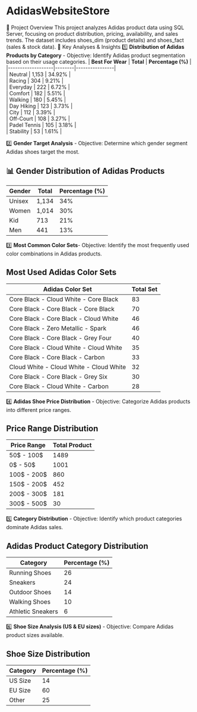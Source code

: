 # AdidasWebsiteStore
📌 Project Overview
This project analyzes Adidas product data using SQL Server, focusing on product distribution, pricing, availability, and sales trends. The dataset includes shoes_dim (product details) and shoes_fact (sales & stock data).
📂 Key Analyses & Insights
1️⃣ **Distribution of Adidas Products by Category** - Objective: Identify Adidas product segmentation based on their usage categories.
| **Best For Wear**  | **Total** | **Percentage (%)** |  
|-------------------|--------|----------------|  
| Neutral          | 1,153  | 34.92%         |  
| Racing          | 304    | 9.21%          |  
| Everyday        | 222    | 6.72%          |  
| Comfort        | 182    | 5.51%          |  
| Walking        | 180    | 5.45%          |  
| Day Hiking     | 123    | 3.73%          |  
| City           | 112    | 3.39%          |  
| Off-Court      | 108    | 3.27%          |  
| Padel Tennis   | 105    | 3.18%          |  
| Stability      | 53     | 1.61%          |  


2️⃣ **Gender Target Analysis** - Objective: Determine which gender segment Adidas shoes target the most.
## 📊 Gender Distribution of Adidas Products  

| **Gender**  | **Total** | **Percentage (%)** |  
|------------|--------|----------------|  
| Unisex     | 1,134  | 34%            |  
| Women      | 1,014  | 30%            |  
| Kid        | 713    | 21%            |  
| Men        | 441    | 13%            |  


3️⃣ **Most Common Color Sets**- Objective: Identify the most frequently used color combinations in Adidas products.
## Most Used Adidas Color Sets

| Adidas Color Set                          | Total Set |
|-------------------------------------------|-----------|
| Core Black - Cloud White - Core Black     | 83        |
| Core Black - Core Black - Core Black      | 70        |
| Core Black - Core Black - Cloud White     | 46        |
| Core Black - Zero Metallic - Spark        | 46        |
| Core Black - Core Black - Grey Four       | 40        |
| Core Black - Cloud White - Cloud White    | 35        |
| Core Black - Core Black - Carbon          | 33        |
| Cloud White - Cloud White - Cloud White   | 32        |
| Core Black - Core Black - Grey Six        | 30        |
| Core Black - Cloud White - Carbon         | 28        |

4️⃣ **Adidas Shoe Price Distribution** - Objective: Categorize Adidas products into different price ranges.
## Price Range Distribution

| Price Range  | Total Product |
|-------------|---------------|
| 50$ - 100$  | 1489          |
| 0$ - 50$    | 1001          |
| 100$ - 200$ | 860           |
| 150$ - 200$ | 452           |
| 200$ - 300$ | 181           |
| 300$ - 500$ | 30            |

5️⃣ **Category Distribution** - Objective: Identify which product categories dominate Adidas sales.
## Adidas Product Category Distribution

| Category            | Percentage (%) |
|---------------------|---------------|
| Running Shoes      | 26            |
| Sneakers          | 24            |
| Outdoor Shoes     | 14            |
| Walking Shoes     | 10            |
| Athletic Sneakers | 6             |

6️⃣ **Shoe Size Analysis (US & EU sizes)** - Objective: Compare Adidas product sizes available.
## Shoe Size Distribution

| Category  | Percentage (%) |
|-----------|---------------|
| US Size  | 14            |
| EU Size  | 60            |
| Other    | 25            |
